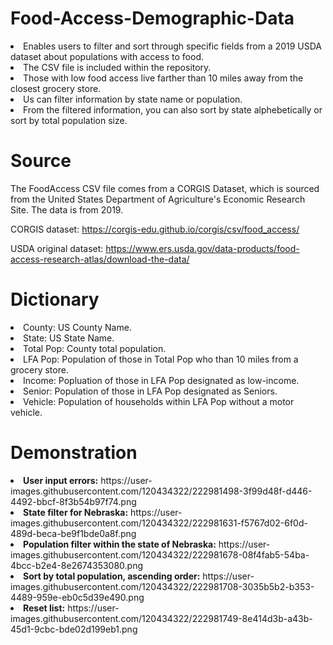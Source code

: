 # Food-Access-Demographic-Data
<li>Enables users to filter and sort through specific fields from a 2019 USDA dataset about populations with access to food.
<li>The CSV file is included within the repository.
<li>Those with low food access live farther than 10 miles away from the closest grocery store.
<li>Us can filter information by state name or population.
<li>From the filtered information, you can also sort by state alphebetically or sort by total population size.

<h1>Source</h1>  
The FoodAccess CSV file comes from a CORGIS Dataset, which is sourced from the United States Department of Agriculture's Economic Research Site. The data is from 2019.

CORGIS dataset: https://corgis-edu.github.io/corgis/csv/food_access/

USDA original dataset: https://www.ers.usda.gov/data-products/food-access-research-atlas/download-the-data/

<h1>Dictionary</h1>
<li>County: US County Name.
<li>State: US State Name.
<li>Total Pop: County total population.
<li>LFA Pop: Population of those in Total Pop who than 10 miles from a grocery store.
<li>Income: Popluation of those in LFA Pop designated as low-income.
<li>Senior: Population of those in LFA Pop designated as Seniors.
<li>Vehicle: Population of households within LFA Pop without a motor vehicle.

<h1>Demonstration</h1>
<li><b>User input errors:</b> https://user-images.githubusercontent.com/120434322/222981498-3f99d48f-d446-4492-bbcf-8f3b54b97f74.png
<li><b>State filter for Nebraska:</b> https://user-images.githubusercontent.com/120434322/222981631-f5767d02-6f0d-489d-beca-be9f1bde0a8f.png
<li><b>Population filter within the state of Nebraska:</b> https://user-images.githubusercontent.com/120434322/222981678-08f4fab5-54ba-4bcc-b2e4-8e2674353080.png
<li><b>Sort by total population, ascending order:</b> https://user-images.githubusercontent.com/120434322/222981708-3035b5b2-b353-4489-959e-eb0c5d39e490.png
<li><b>Reset list:</b> https://user-images.githubusercontent.com/120434322/222981749-8e414d3b-a43b-45d1-9cbc-bde02d199eb1.png
